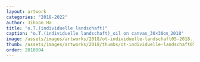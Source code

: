 ```yaml
---
layout: artwork
categories: "2018-2022"
author: Jihoon Ha
title: "o.T.(individuelle landschaft)"
caption: "o.T.(individuelle landschaft)_oil on canvas_30×30㎝_2018"
image: /assets/images/artworks/2018/ot-individuelle-landschaft05-2018.jpg
thumb: /assets/images/artworks/2018/thumbs/ot-individuelle-landschaft05-2018.jpg
order: 2018004
---
```

